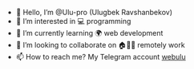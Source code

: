 - 👋 Hello, I’m @Ulu-pro (Ulugbek Ravshanbekov)
- 👀 I’m interested in 💻 programming
- 🌱 I’m currently learning 🌍 web development
- 💞️ I’m looking to collaborate on 🏠👨‍💻 remotely work
- 📫 How to reach me? My Telegram account <a href="https://t.me/webulu" target="_blank">webulu</a>

<!---
Ulu-pro/Ulu-pro is a ✨ special ✨ repository because its `README.md` (this file) appears on your GitHub profile.
You can click the Preview link to take a look at your changes.
--->
